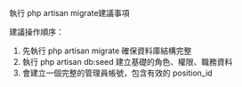 執行 php artisan migrate建議事項

建議操作順序：

  1. 先執行 php artisan migrate 確保資料庫結構完整
  2. 執行 php artisan db:seed 建立基礎的角色、權限、職務資料
  3. 會建立一個完整的管理員帳號，包含有效的 position_id
